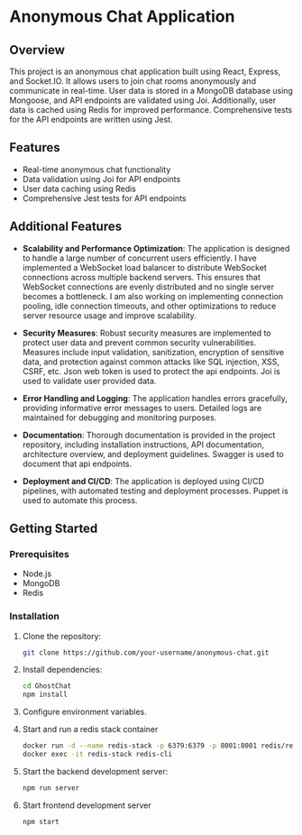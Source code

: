 # Anonymous Chat Application

## Overview

This project is an anonymous chat application built using React, Express, and Socket.IO. It allows users to join chat rooms anonymously and communicate in real-time. User data is stored in a MongoDB database using Mongoose, and API endpoints are validated using Joi. Additionally, user data is cached using Redis for improved performance. Comprehensive tests for the API endpoints are written using Jest.

## Features

- Real-time anonymous chat functionality
- Data validation using Joi for API endpoints
- User data caching using Redis
- Comprehensive Jest tests for API endpoints

## Additional Features

- **Scalability and Performance Optimization**: The application is designed to handle a large number of concurrent users efficiently. I have implemented a WebSocket load balancer to distribute WebSocket connections across multiple backend servers. This ensures that WebSocket connections are evenly distributed and no single server becomes a bottleneck. I am also working on implementing connection pooling, idle connection timeouts, and other optimizations to reduce server resource usage and improve scalability.
  
- **Security Measures**: Robust security measures are implemented to protect user data and prevent common security vulnerabilities. Measures include input validation, sanitization, encryption of sensitive data, and protection against common attacks like SQL injection, XSS, CSRF, etc. Json web token is used to protect the api endpoints. Joi is used to validate user provided data.

- **Error Handling and Logging**: The application handles errors gracefully, providing informative error messages to users. Detailed logs are maintained for debugging and monitoring purposes.

- **Documentation**: Thorough documentation is provided in the project repository, including installation instructions, API documentation, architecture overview, and deployment guidelines. Swagger is used to document that api endpoints.

- **Deployment and CI/CD**: The application is deployed using CI/CD pipelines, with automated testing and deployment processes. Puppet is used to automate this process.

## Getting Started

### Prerequisites

- Node.js
- MongoDB
- Redis

### Installation

1. Clone the repository:

   ```bash
   git clone https://github.com/your-username/anonymous-chat.git
   ```

2. Install dependencies:

   ```bash
   cd GhostChat
   npm install
   ```

3. Configure environment variables.

4. Start and run a redis stack container

   ```bash
   docker run -d --name redis-stack -p 6379:6379 -p 8001:8001 redis/redis-stack:latest
   docker exec -it redis-stack redis-cli
   ```

4. Start the backend development server:

   ```bash
   npm run server
   ```

5. Start frontend development server

   ```bash
   npm start
   ```